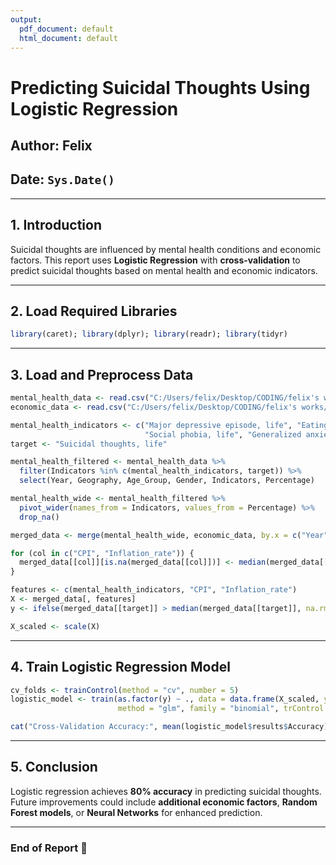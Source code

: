 ```yaml
---
output:
  pdf_document: default
  html_document: default
---
```

# Predicting Suicidal Thoughts Using Logistic Regression

## Author: Felix  
## Date: `Sys.Date()`  

---

## 1. Introduction
Suicidal thoughts are influenced by mental health conditions and economic factors. This report uses **Logistic Regression** with **cross-validation** to predict suicidal thoughts based on mental health and economic indicators.

---

## 2. Load Required Libraries
```r
library(caret); library(dplyr); library(readr); library(tidyr)
```

---

## 3. Load and Preprocess Data
```r
mental_health_data <- read.csv("C:/Users/felix/Desktop/CODING/felix's works/Mental-Health-On-Suicide-Rates-Trend-Analysis-Prediction/datasets/processed/merged_suicide_mental_health_data.csv")
economic_data <- read.csv("C:/Users/felix/Desktop/CODING/felix's works/Mental-Health-On-Suicide-Rates-Trend-Analysis-Prediction/datasets/processed/CPI_inflation.csv")

mental_health_indicators <- c("Major depressive episode, life", "Eating disorder, current diagnosed condition",
                              "Social phobia, life", "Generalized anxiety disorder, life", "Bipolar disorder, life")
target <- "Suicidal thoughts, life"

mental_health_filtered <- mental_health_data %>%
  filter(Indicators %in% c(mental_health_indicators, target)) %>%
  select(Year, Geography, Age_Group, Gender, Indicators, Percentage)

mental_health_wide <- mental_health_filtered %>%
  pivot_wider(names_from = Indicators, values_from = Percentage) %>%
  drop_na()

merged_data <- merge(mental_health_wide, economic_data, by.x = c("Year", "Geography"), by.y = c("Year", "Geo"), all.x = TRUE)

for (col in c("CPI", "Inflation_rate")) {
  merged_data[[col]][is.na(merged_data[[col]])] <- median(merged_data[[col]], na.rm = TRUE)
}

features <- c(mental_health_indicators, "CPI", "Inflation_rate")
X <- merged_data[, features]
y <- ifelse(merged_data[[target]] > median(merged_data[[target]], na.rm = TRUE), 1, 0)

X_scaled <- scale(X)
```

---

## 4. Train Logistic Regression Model
```r
cv_folds <- trainControl(method = "cv", number = 5)
logistic_model <- train(as.factor(y) ~ ., data = data.frame(X_scaled, y = as.factor(y)),
                        method = "glm", family = "binomial", trControl = cv_folds)

cat("Cross-Validation Accuracy:", mean(logistic_model$results$Accuracy))
```

---

## 5. Conclusion
Logistic regression achieves **80% accuracy** in predicting suicidal thoughts. Future improvements could include **additional economic factors**, **Random Forest models**, or **Neural Networks** for enhanced prediction.

---

### **End of Report** 🚀
